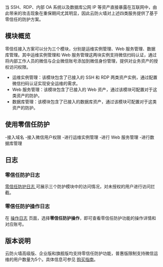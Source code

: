 当 SSH、RDP、内部 OA 系统以及数据库公网 IP 等资产直接暴露在互联网中，由此带来的攻击现象在重保期间尤其明显，因此云防火墙对上述四类服务提供了基于零信任的防护方案。

## 模块概览
零信任接入方案可以分为三个模块，分别是运维实例管理、Web 服务管理、数据库管理。其中运维实例管理和 Web 服务管理这两块实例支持微信扫码认证，通过将内部工作人员的微信与企业微信账号添加到微信身份管理，提供对业务资产的授权访问权限。
- 运维实例管理：该模块包含了已接入的 SSH 和 RDP 两类资产实例，通过配置微信扫码认证实现安全运维的需求。
- Web 服务管理：该模块包含了已接入的 Web 资产，通过该模块可配置对于这类资产的防护。
- 数据库管理：该模块包含了已接入的数据库资产，通过该模块可配置对于这类资产的防护。

## 使用零信任防护
<dx-steps>
-接入域名
-接入微信用户权限
-进行运维实例管理
-进行 Web 服务管理
-进行数据库管理
</dx-steps>

## 日志
### 零信任防护日志
[零信任防护日志 ](https://console.cloud.tencent.com/cfw/identityauthlog/action)可展示三个防护模块中的访问情况，对未授权的用户进行访问拦截。
### 零信任防护操作日志
在 [操作日志](https://console.cloud.tencent.com/cfw/operatelog/identity) 页面，选择**零信任防护操作**，即可查看零信任防护功能的操作详情和对应账号。
## 版本说明
云防火墙高级版、企业版和旗舰版均支持零信任防护功能，普惠版限制支持微信运维的用户数量为5个。具体信息可参见 [购买指南](https://cloud.tencent.com/document/product/1132/38049)。
